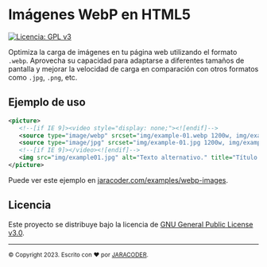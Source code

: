 # Imágenes WebP en HTML5
[![Licencia: GPL v3](https://img.shields.io/badge/License-GPLv3-blue.svg)](https://www.gnu.org/licenses/gpl-3.0)

Optimiza la carga de imágenes en tu página web utilizando el formato `.webp`. Aprovecha su capacidad para adaptarse a diferentes tamaños de pantalla y mejorar la velocidad de carga en comparación con otros formatos como `.jpg`, `.png`, etc.

## Ejemplo de uso
```XML
<picture>
   <!--[if IE 9]><video style="display: none;"><![endif]-->
   <source type="image/webp" srcset="img/example-01.webp 1200w, img/example-01-tablet.webp 700w, img/example-01-mobile.webp 340w" sizes="(min-width: 1200px) 740px, (min-width: 768px) 700px, calc(100vw - 36px)" />
   <source type="image/jpg" srcset="img/example-01.jpg 1200w, img/example-01-tablet.jpg 700w, img/example-01-mobile.jpg 340w" sizes="(min-width: 1200px) 740px, (min-width: 768px) 700px, calc(100vw - 36px)" />
   <!--[if IE 9]></video><![endif]-->
   <img src="img/example01.jpg" alt="Texto alternativo." title="Título." />
</picture>
```

Puede ver este ejemplo en [jaracoder.com/examples/webp-images](https://jaracoder.com/examples/webp-images/index.html).

## Licencia

Este proyecto se distribuye bajo la licencia de [GNU General Public License v3.0](https://github.com/jaracoder/webp-images/blob/master/LICENSE.MD).

---
<sub>
  &copy; Copyright 2023. Escrito con ❤️ por <a href="https://jaracoder.com">JARACODER</a>.
</sub>
